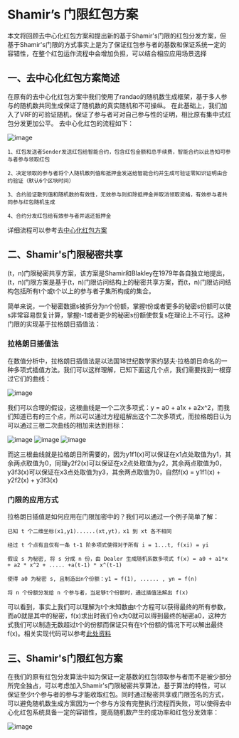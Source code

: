 # Shamir’s 门限红包方案

本文将回顾去中心化红包方案和提出新的基于Shamir's门限的红包分发方案，但基于Shamir's门限的方式事实上是为了保证红包参与者的基数和保证系统一定的容错性，在整个红包运作流程中会增加负担，可以结合相应应用场景选择

## 一、去中心化红包方案简述

在原有的去中心化红包方案中我们使用了randao的随机数生成框架，基于多人参与的随机数共同生成保证了随机数的真实随机和不可操纵。
在此基础上，我们加入了VRF的可验证随机，保证了参与者可对自己参与性的证明，相比原有集中式红包分发更加公平。
去中心化红包的流程如下：

![image](https://github.com/Han-sx/Random-number-generator/blob/main/image/random.png)

    1、红包发送者Sender发送红包给智能合约，包含红包金额和总手续费，智能合约以此告知可参与者参与领取红包
    
    2、决定领取的参与者将个人随机散列值和抵押金发送给智能合约并生成可验证零知识证明由合约验证（默认6个区块时间）
    
    3、合约验证散列值和随机数的有效性，无效参与则扣除抵押金并取消领取资格，有效参与者共同参与红包随机生成
    
    4、合约分发红包给有效参与者并返还抵押金

详细流程可以参考去[中心化红包方案](https://github.com/chainx-org/chainx-technical-archive/blob/main/The%20decentralized%20red%20envelope/%E5%8E%BB%E4%B8%AD%E5%BF%83%E5%8C%96%E7%BA%A2%E5%8C%85.pdf)

## 二、Shamir's门限秘密共享

(t，n)门限秘密共享方案，该方案是Shamir和Blakley在1979年各自独立地提出，(t，n)门限方案是基于(t，n)门限访问结构上的秘密共享方案，而(t，n)门限访问结构包括所有t个或t个以上的参与者子集所构成的集合。

简单来说，一个秘密数据s被拆分为n个份额，掌握t份或者更多的秘密s份额可以使s非常容易恢复计算，掌握t-1或者更少的秘密s份额使恢复s在理论上不可行。这种门限的实现基于拉格朗日插值法：

### 拉格朗日插值法

在数值分析中，拉格朗日插值法是以法国18世纪数学家约瑟夫·拉格朗日命名的一种多项式插值方法。我们可以这样理解，已知下面这几个点，我们需要找到一根穿过它们的曲线：

![image](https://github.com/Han-sx/Random-number-generator/blob/main/image/random_1.png)

我们可以合理的假设，这根曲线是一个二次多项式：y = a0 + a1x + a2x^2，而我们知道已有的三个点，所以可以通过方程组解出这个二次多项式，而拉格朗日认为可以通过三根二次曲线的相加来达到目标：

![image](https://github.com/Han-sx/Random-number-generator/blob/main/image/random_2.png)
![image](https://github.com/Han-sx/Random-number-generator/blob/main/image/random_3.png)
![image](https://github.com/Han-sx/Random-number-generator/blob/main/image/random_4.png)

而这三根曲线就是拉格朗日所需要的，因为y1f1(x)可以保证在x1点处取值为y1，其余两点取值为0，同理y2f2(x)可以保证在x2点处取值为y2，其余两点取值为0，y3f3(x)可以保证在x3点处取值为y3，其余两点取值为0，自然f(x) = y1f1(x) + y2f2(x) + y3f3(x)

### 门限的应用方式

拉格朗日插值是如何应用在门限加密中的？我们可以通过一个例子简单了解：

    已知 t 个二维坐标(x1,y1)......(xt,yt)，x1 到 xt 各不相同
    
    经过 t 个点有且仅有一条 t-1 阶多项式使得对于所有 i = 1...t, f(xi) = yi
    
    假设 s 为秘密, 将 s 分成 n 份，由 Dealer 生成随机系数多项式 f(x) = a0 + a1*x + a2 * x^2 + ..... +a(t-1) * x^(t-1)
    
    使得 a0 为秘密 s, 且制造出n个份额：y1 = f(1), ...... , yn = f(n)
    
    将 n 个份额分发给 n 个参与者，当足够t个份额时，通过插值法解出 f(x)

可以看到，事实上我们可以理解为t个未知数由t个方程可以获得最终的所有参数，而a0就是其中的秘密，f(x)求出时我们令x为0就可以得到最终的秘密a0，这种方式我们可以制造无数超过t个的份额而保证只有在t个份额的情况下可以解出最终f(x)。相关实现代码可以参考[此处资料](https://github.com/randao/randao)

## 三、Shamir's门限红包方案

在我们的原有红包分发算法中如为保证一定基数的红包领取参与者而不是被少部分所完全独占，可以考虑加入Shamir's门限秘密共享算法，基于算法的特性，可以保证至少t个参与者的参与才能收取红包。同时通过秘密共享或门限签名的方式，可以避免随机数生成方案因为一个参与方没有完整执行流程而失败，可以使得去中心化红包系统具备一定的容错性，提高随机数产生的成功率和红包分发效率：

![image](https://github.com/Han-sx/Random-number-generator/blob/main/image/random_5.png)
